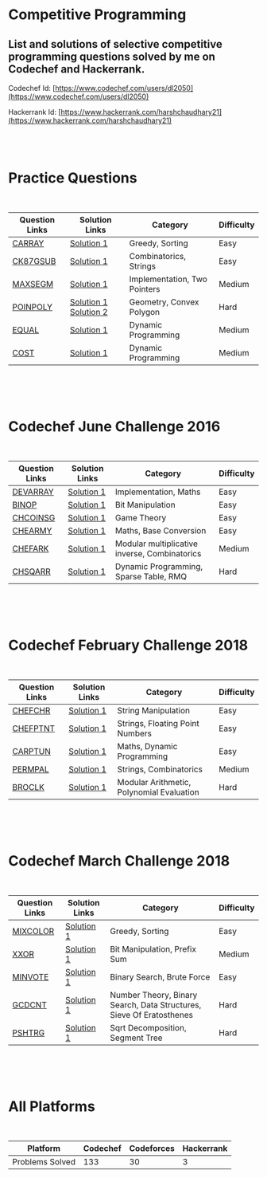 # Competitive Programming
## List and solutions of selective competitive programming questions solved by me on Codechef and Hackerrank.  

Codechef Id: [https://www.codechef.com/users/dl2050](https://www.codechef.com/users/dl2050)

Hackerrank Id: [https://www.hackerrank.com/harshchaudhary21](https://www.hackerrank.com/harshchaudhary21)  
<br><br><br>
# **Practice Questions**
<br>



| Question Links | Solution Links | Category | Difficulty |
| --- | --- | --- | --- |
| [CARRAY](https://www.codechef.com/problems/CARRAY) | [Solution 1](https://www.codechef.com/viewsolution/17486604) | Greedy, Sorting | Easy |
| [CK87GSUB](https://www.codechef.com/problems/CK87GSUB) | [Solution 1](https://www.codechef.com/viewsolution/15954404) | Combinatorics, Strings | Easy |
| [MAXSEGM](https://www.codechef.com/problems/MAXSEGM) | [Solution 1](https://www.codechef.com/viewsolution/14345686) | Implementation, Two Pointers | Medium |
| [POINPOLY](https://www.codechef.com/problems/POINPOLY) | [Solution 1](https://www.codechef.com/viewsolution/17438977)  [Solution 2](https://www.codechef.com/viewsolution/17438898) | Geometry, Convex Polygon | Hard |
| [EQUAL](https://www.hackerrank.com/challenges/equal/problem) | [Solution 1](https://www.hackerrank.com/challenges/equal/submissions/code/150219278) | Dynamic Programming | Medium |
| [COST](https://www.hackerrank.com/challenges/sherlock-and-cost/problem) | [Solution 1](https://www.hackerrank.com/challenges/sherlock-and-cost/submissions/code/150172069) | Dynamic Programming | Medium |  

<br><br><br>



# **Codechef June Challenge 2016**  
<br>

| Question Links | Solution Links | Category | Difficulty |
| --- | --- | --- | --- |
| [DEVARRAY](http://www.codechef.com/problems/DEVARRAY) | [Solution 1](https://www.codechef.com/viewsolution/10299986) | Implementation, Maths | Easy |
| [BINOP](http://www.codechef.com/problems/BINOP) | [Solution 1](https://www.codechef.com/viewsolution/10309269) | Bit Manipulation | Easy |
| [CHCOINSG](https://www.codechef.com/JUNE16/problems/CHCOINSG) | [Solution 1](https://www.codechef.com/viewsolution/10302655) | Game Theory | Easy |
| [CHEARMY](https://www.codechef.com/problems/CHEARMY) | [Solution 1](https://www.codechef.com/viewsolution/10332701) | Maths, Base Conversion | Easy |
| [CHEFARK](https://www.codechef.com/problems/CHEFARK) | [Solution 1](https://www.codechef.com/viewsolution/10370877) | Modular multiplicative inverse, Combinatorics | Medium |
| [CHSQARR](https://www.codechef.com/problems/CHSQARR) | [Solution 1](https://www.codechef.com/viewsolution/10494112) | Dynamic Programming, Sparse Table, RMQ | Hard |  

<br><br>
<br>

# **Codechef February Challenge 2018**  
<br>

| Question Links | Solution Links | Category | Difficulty |
| --- | --- | --- | --- |
| [CHEFCHR](https://www.codechef.com/problems/CHEFCHR) | [Solution 1](https://www.codechef.com/viewsolution/17245684) | String Manipulation | Easy |
| [CHEFPTNT](https://www.codechef.com/problems/CHEFPTNT) | [Solution 1](https://www.codechef.com/viewsolution/17247929) | Strings, Floating Point Numbers | Easy |
| [CARPTUN](https://www.codechef.com/problems/CARPTUN) | [Solution 1](https://www.codechef.com/viewsolution/17252946) | Maths, Dynamic Programming | Easy |
| [PERMPAL](http://www.codechef.com/problems/PERMPAL) | [Solution 1](https://www.codechef.com/viewsolution/17289263) | Strings, Combinatorics | Medium |
| [BROCLK](http://www.codechef.com/problems/BROCLK) | [Solution 1](https://www.codechef.com/viewsolution/17374627) | Modular Arithmetic, Polynomial Evaluation | Hard |  

<br><br>
<br>


# **Codechef March Challenge 2018**  
<br>

| Question Links | Solution Links | Category | Difficulty |
| --- | --- | --- | --- |
| [MIXCOLOR](http://www.codechef.com/problems/MIXCOLOR) | [Solution 1](https://www.codechef.com/viewsolution/17580915) | Greedy, Sorting | Easy |
| [XXOR](http://www.codechef.com/problems/XXOR) | [Solution 1](https://www.codechef.com/viewsolution/17608679) | Bit Manipulation, Prefix Sum | Medium |
| [MINVOTE](http://www.codechef.com/problems/MINVOTE) | [Solution 1](https://www.codechef.com/viewsolution/17627489) | Binary Search, Brute Force | Easy |
| [GCDCNT](http://www.codechef.com/problems/GCDCNT) | [Solution 1](https://www.codechef.com/viewsolution/17730351) | Number Theory, Binary Search, Data Structures, Sieve Of Eratosthenes | Hard |
| [PSHTRG](http://www.codechef.com/problems/PSHTRG) | [Solution 1](https://www.codechef.com/viewsolution/17754519) | Sqrt Decomposition, Segment Tree | Hard |  

<br><br><br>

# **All Platforms**
<br>

| Platform | Codechef | Codeforces | Hackerrank |
| --- | --- | --- | --- |
| Problems Solved | 133 | 30 | 3 |
